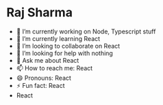 # Raj Sharma



- 🔭 I’m currently working on Node, Typescript stuff
- 🌱 I’m currently learning React
- 👯 I’m looking to collaborate on React
- 🤔 I’m looking for help with nothing
- 💬 Ask me about React
- 📫 How to reach me: React
- 😄 Pronouns: React
- ⚡ Fun fact: React
- React
